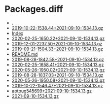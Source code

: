 Packages.diff
========================

- [.](.)
- [2019-10-22-1538.44+2021-09-10-1534.13.gz](2019-10-22-1538.44+2021-09-10-1534.13.gz)
- [Index](Index)
- [2020-02-25-1650.22+2021-09-10-1534.13.gz](2020-02-25-1650.22+2021-09-10-1534.13.gz)
- [2019-12-01-2237.50+2021-09-10-1534.13.gz](2019-12-01-2237.50+2021-09-10-1534.13.gz)
- [2019-09-21-1504.33+2021-09-10-1534.13.gz](2019-09-21-1504.33+2021-09-10-1534.13.gz)
- [README.md](README.md)
- [2019-08-28-1842.58+2021-09-10-1534.13.gz](2019-08-28-1842.58+2021-09-10-1534.13.gz)
- [2020-02-25-1658.41+2021-09-10-1534.13.gz](2020-02-25-1658.41+2021-09-10-1534.13.gz)
- [2020-05-26-1950.02+2021-09-10-1534.13.gz](2020-05-26-1950.02+2021-09-10-1534.13.gz)
- [2019-08-28-1837.03+2021-09-10-1534.13.gz](2019-08-28-1837.03+2021-09-10-1534.13.gz)
- [2020-05-26-1950.08+2021-09-10-1534.13.gz](2020-05-26-1950.08+2021-09-10-1534.13.gz)
- [2019-10-22-1546.47+2021-09-10-1534.13.gz](2019-10-22-1546.47+2021-09-10-1534.13.gz)
- [aptbug545699+2021-09-10-1534.13.gz](aptbug545699+2021-09-10-1534.13.gz)
- [2021-09-10-1534.13.gz](2021-09-10-1534.13.gz)
